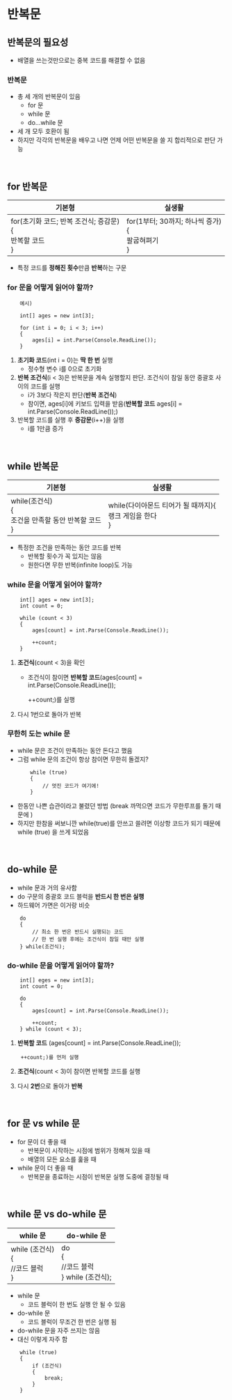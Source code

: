 반복문
=============

반복문의 필요성
----
* 배열을 쓰는것만으로는 중복 코드를 해결할 수 없음

### 반복문
* 총 세 개의 반복문이 있음
    * for 문
    * while 문
    * do...while 문
* 세 개 모두 호환이 됨
* 하지만 각각의 반복문을 배우고 나면 언제 어떤 반복문을 쓸 지 합리적으로 판단 가능

<br>

for 반복문
----

|기본형|실생활|
|----|-----|
|for(초기화 코드; 반복 조건식; 증감문)<br>{<br>반복할 코드<br>}|for(1부터; 30까지; 하나씩 증가)<br>{<br>팔굽혀펴기<br>}|

* 특정 코드를 **정해진 횟수**만큼 **반복**하는 구문

### for 문을 어떻게 읽어야 할까?
```
    예시)

    int[] ages = new int[3];

    for (int i = 0; i < 3; i++)
    {
        ages[i] = int.Parse(Console.ReadLine());
    }
```
1. **초기화 코드**(int i = 0)는 **딱 한 번** 실행
    * 정수형 변수 i를 0으로 초기화
2. **반복 조건식**(i < 3)은 반복문을 계속 실행할지 판단. 조건식이 참일 동안 중괄호 사이의 코드를 실행
    * i가 3보다 작은지 판단(**반복 조건식**)
    * 참이면, ages[i]에 키보드 입력을 받음(**반복할 코드** ages[i] = int.Parse(Console.ReadLine());)
3. 반복할 코드를 실행 후 **증감문**(i++)을 실행
    * i를 1만큼 증가

<br>

while 반복문
----

|기본형|실생활|
|----|-----|
|while(조건식)<br>{<br>조건을 만족할 동안 반복할 코드<br>}|while(다이아몬드 티어가 될 때까지){<br>랭크 게임을 한다<br>}|

* 특정한 조건을 만족하는 동안 코드를 반복
    * 반복할 횟수가 꼭 있지는 않음
    * 원한다면 무한 반복(infinite loop)도 가능

### while 문을 어떻게 읽어야 할까?
```
    int[] ages = new int[3];
    int count = 0;

    while (count < 3)
    {
        ages[count] = int.Parse(Console.ReadLine());

        ++count;
    }
```
1. **조건식**(count < 3)을 확인
    * 조건식이 참이면 **반복할 코드**(ages[count] = int.Parse(Console.ReadLine());

        ++count;)를 실행
2. 다시 1번으로 돌아가 반복

### 무한히 도는 while 문
* while 문은 조건이 만족하는 동안 돈다고 했음
* 그럼 while 문의 조건이 항상 참이면 무한히 돌겠지?
    ```
        while (true)
        {
            // 멋진 코드가 여기에!
        }
    ```
* 한동안 나쁜 습관이라고 불렸던 방법 (break 까먹으면 코드가 무한루프를 돌기 때문에 )
* 하지만 한참을 써보니깐 while(true)를 안쓰고 쓸려면 이상항 코드가 되기 때문에 while (true) 을 쓰게 되었음

<br>

do-while 문
----
* while 문과 거의 유사함
* do 구문의 중괄호 코드 블럭을 **반드시 한 번은 실행**
* 하드웨어 가면은 이거랑 비슷
```
    do
    {
        // 최소 한 번은 반드시 실행되는 코드
        // 한 번 실행 후에는 조건식이 참일 때만 실행
    } while(조건식);
```

### do-while 문을 어떻게 읽어야 할까?
```
    int[] eges = new int[3];
    int count = 0;

    do
    {
        ages[count] = int.Parse(Console.ReadLine());

        ++count;
    } while (count < 3);
```
1. **반복할 코드** (ages[count] = int.Parse(Console.ReadLine());

        ++count;)를 먼저 실행
2. **조건식**(count < 3)이 참이면 반복할 코드를 실행
3. 다시 **2번**으로 돌아가 **반복**

<br>

for 문 vs while 문
-----
* for 문이 더 좋을 때
    * 반복문이 시작하는 시점에 범위가 정해져 있을 때
    * 배열의 모든 요소를 훑을 때
* while 문이 더 좋을 때
    * 반복문을 종료하는 시점이 반복문 실행 도중에 결정될 때

<br>

while 문 vs do-while 문
-----

|while 문|do-while 문|
|--------|----------|
|while (조건식)<br>{<br>//코드 블럭<br>}|do<br>{<br>//코드 블럭<br>} while (조건식);|

* while 문
    * 코드 블럭이 한 번도 실행 안 될 수 있음
* do-while 문
    * 코드 블럭이 무조건 한 번은 실행 됨
* do-while 문을 자주 쓰지는 않음
* 대신 이렇게 자주 함
```
    while (true)
    {
        if (조건식)
        {
            break;
        }
    }
```